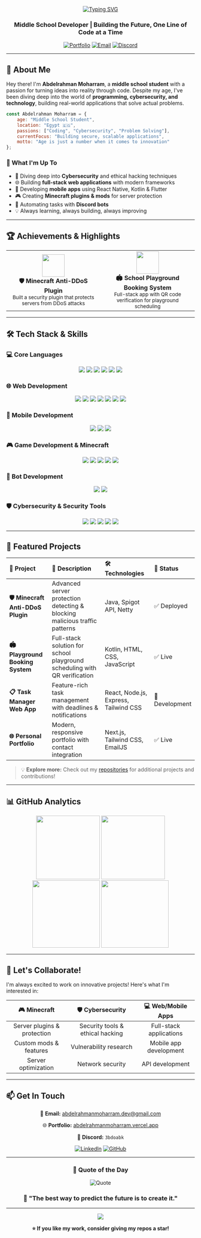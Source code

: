 <!--Header-->
<div align="center">

[![Typing SVG](https://readme-typing-svg.demolab.com?font=Fira+Code&size=32&duration=3000&pause=1000&color=00F7FF&center=true&vCenter=true&width=900&lines=👋+Hi%2C+I'm+Abdelrahman+Moharram;🚀+Passionate+Full-Stack+Developer;💻+Building+Web+%26+Mobile+Solutions;🛡️+Cybersecurity+Enthusiast;🎮+Minecraft+Plugin+Developer)](https://git.io/typing-svg)

### Middle School Developer | Building the Future, One Line of Code at a Time

[![Portfolio](https://img.shields.io/badge/Portfolio-00F7FF?style=for-the-badge&logo=google-chrome&logoColor=black)](https://abdelrahmanmoharram.vercel.app)
[![Email](https://img.shields.io/badge/Email-EA4335?style=for-the-badge&logo=gmail&logoColor=white)](mailto:abdelrahmanmoharram.dev@gmail.com)
[![Discord](https://img.shields.io/badge/Discord-5865F2?style=for-the-badge&logo=discord&logoColor=white)](https://discord.com/users/3bdoabk)

</div>

---

## 🚀 About Me

Hey there! I'm **Abdelrahman Moharram**, a **middle school student** with a passion for turning ideas into reality through code. Despite my age, I've been diving deep into the world of **programming, cybersecurity, and technology**, building real-world applications that solve actual problems.

```javascript
const Abdelrahman Moharram = {
    age: "Middle School Student",
    location: "Egypt 🇪🇬",
    passions: ["Coding", "Cybersecurity", "Problem Solving"],
    currentFocus: "Building secure, scalable applications",
    motto: "Age is just a number when it comes to innovation"
};
```

### 🎯 What I'm Up To

- 🔐 Diving deep into **Cybersecurity** and ethical hacking techniques
- 🌐 Building **full-stack web applications** with modern frameworks
- 📱 Developing **mobile apps** using React Native, Kotlin & Flutter
- 🎮 Creating **Minecraft plugins & mods** for server protection
- 🤖 Automating tasks with **Discord bots**
- 💡 Always learning, always building, always improving

---

## 🏆 Achievements & Highlights

<table>
  <tr>
    <td align="center" width="50%">
      <img src="https://img.icons8.com/color/96/000000/minecraft-sword.png" width="60"/><br/>
      <strong>🛡️ Minecraft Anti-DDoS Plugin</strong><br/>
      <sub>Built a security plugin that protects servers from DDoS attacks</sub>
    </td>
    <td align="center" width="50%">
      <img src="https://img.icons8.com/color/96/000000/calendar--v1.png" width="60"/><br/>
      <strong>🏟️ School Playground Booking System</strong><br/>
      <sub>Full-stack app with QR code verification for playground scheduling</sub>
    </td>
  </tr>
</table>

---

## 🛠️ Tech Stack & Skills

### 💻 Core Languages
<p align="center">
  <img src="https://img.shields.io/badge/Java-%23ED8B00?style=for-the-badge&logo=openjdk&logoColor=white" />
  <img src="https://img.shields.io/badge/Python-3670A0?style=for-the-badge&logo=python&logoColor=ffdd54" />
  <img src="https://img.shields.io/badge/JavaScript-F7DF1E?style=for-the-badge&logo=javascript&logoColor=black" />
  <img src="https://img.shields.io/badge/TypeScript-007ACC?style=for-the-badge&logo=typescript&logoColor=white" />
  <img src="https://img.shields.io/badge/Kotlin-7F52FF?style=for-the-badge&logo=kotlin&logoColor=white" />
  <img src="https://img.shields.io/badge/Dart-0175C2?style=for-the-badge&logo=dart&logoColor=white" />
</p>

### 🌐 Web Development
<p align="center">
  <img src="https://img.shields.io/badge/React-20232A?style=for-the-badge&logo=react&logoColor=61DAFB" />
  <img src="https://img.shields.io/badge/Next.js-000000?style=for-the-badge&logo=next.js&logoColor=white" />
  <img src="https://img.shields.io/badge/Node.js-339933?style=for-the-badge&logo=node.js&logoColor=white" />
  <img src="https://img.shields.io/badge/Express.js-000000?style=for-the-badge&logo=express&logoColor=white" />
  <img src="https://img.shields.io/badge/HTML5-E34F26?style=for-the-badge&logo=html5&logoColor=white" />
  <img src="https://img.shields.io/badge/CSS3-1572B6?style=for-the-badge&logo=css3&logoColor=white" />
  <img src="https://img.shields.io/badge/Tailwind_CSS-38B2AC?style=for-the-badge&logo=tailwind-css&logoColor=white" />
</p>

### 📱 Mobile Development
<p align="center">
  <img src="https://img.shields.io/badge/React_Native-20232A?style=for-the-badge&logo=react&logoColor=61DAFB" />
  <img src="https://img.shields.io/badge/Flutter-02569B?style=for-the-badge&logo=flutter&logoColor=white" />
  <img src="https://img.shields.io/badge/Android-3DDC84?style=for-the-badge&logo=android&logoColor=white" />
</p>

### 🎮 Game Development & Minecraft
<p align="center">
  <img src="https://img.shields.io/badge/Spigot-FF9800?style=for-the-badge&logo=minecraft&logoColor=white" />
  <img src="https://img.shields.io/badge/Paper-00897B?style=for-the-badge&logo=minecraft&logoColor=white" />
  <img src="https://img.shields.io/badge/Bukkit-FF6F00?style=for-the-badge&logo=minecraft&logoColor=white" />
  <img src="https://img.shields.io/badge/Forge-1976D2?style=for-the-badge&logo=curseforge&logoColor=white" />
  <img src="https://img.shields.io/badge/Fabric-DBD0B4?style=for-the-badge&logo=fabricmc&logoColor=black" />
</p>

### 🤖 Bot Development
<p align="center">
  <img src="https://img.shields.io/badge/Discord.js-5865F2?style=for-the-badge&logo=discord&logoColor=white" />
  <img src="https://img.shields.io/badge/Discord.py-7289DA?style=for-the-badge&logo=python&logoColor=white" />
</p>

### 🛡️ Cybersecurity & Security Tools
<p align="center">
  <img src="https://img.shields.io/badge/Kali_Linux-557C99?style=for-the-badge&logo=kali-linux&logoColor=white" />
  <img src="https://img.shields.io/badge/Metasploit-2596CD?style=for-the-badge&logo=metasploit&logoColor=white" />
  <img src="https://img.shields.io/badge/Wireshark-1679A7?style=for-the-badge&logo=wireshark&logoColor=white" />
  <img src="https://img.shields.io/badge/Nmap-00A300?style=for-the-badge&logoColor=white" />
  <img src="https://img.shields.io/badge/Burp_Suite-FF6633?style=for-the-badge&logo=burp-suite&logoColor=white" />
</p>

---

## 💼 Featured Projects

<div align="center">

| 🚀 Project | 📝 Description | 🛠️ Technologies | 🔗 Status |
|:-----------|:---------------|:----------------|:----------|
| **🛡️ Minecraft Anti-DDoS Plugin** | Advanced server protection detecting & blocking malicious traffic patterns | Java, Spigot API, Netty | ✅ Deployed |
| **🏟️ Playground Booking System** | Full-stack solution for school playground scheduling with QR verification | Kotlin, HTML, CSS, JavaScript | ✅ Live |
| **📋 Task Manager Web App** | Feature-rich task management with deadlines & notifications | React, Node.js, Express, Tailwind CSS | 🚧 Development |
| **🌐 Personal Portfolio** | Modern, responsive portfolio with contact integration | Next.js, Tailwind CSS, EmailJS | ✅ Live |

</div>

> 💡 **Explore more:** Check out my [repositories](https://github.com/AbdelrahmanM1?tab=repositories) for additional projects and contributions!

---

## 📊 GitHub Analytics

<div align="center">
  <img src="https://github-readme-stats.vercel.app/api?username=AbdelrahmanM1&show_icons=true&theme=radical&hide_border=true&bg_color=0D1117&title_color=00F7FF&icon_color=00F7FF&text_color=FFFFFF" height="170" />
  <img src="https://github-readme-streak-stats.herokuapp.com?user=AbdelrahmanM1&theme=radical&hide_border=true&background=0D1117&stroke=00F7FF&ring=00F7FF&fire=FF6B6B&currStreakLabel=00F7FF" height="170" />
</div>

<div align="center">
  <img src="https://github-readme-stats.vercel.app/api/top-langs/?username=AbdelrahmanM1&layout=compact&theme=radical&hide_border=true&bg_color=0D1117&title_color=00F7FF&text_color=FFFFFF" height="180" />
  <img src="https://github-readme-activity-graph.vercel.app/graph?username=AbdelrahmanM1&theme=react-dark&hide_border=true&bg_color=0D1117&color=00F7FF&line=00F7FF&point=FFFFFF" height="180" />
</div>

---

## 🤝 Let's Collaborate!

I'm always excited to work on innovative projects! Here's what I'm interested in:

<div align="center">

| 🎮 Minecraft | 🛡️ Cybersecurity | 💻 Web/Mobile Apps |
|:------------:|:----------------:|:------------------:|
| Server plugins & protection | Security tools & ethical hacking | Full-stack applications |
| Custom mods & features | Vulnerability research | Mobile app development |
| Server optimization | Network security | API development |

</div>

---

## 📫 Get In Touch

<div align="center">

📧 **Email:** [abdelrahmanmoharram.dev@gmail.com](mailto:abdelrahmanmoharram.dev@gmail.com)

🌐 **Portfolio:** [abdelrahmanmoharram.vercel.app](https://abdelrahmanmoharram.vercel.app)

💬 **Discord:** `3bdoabk`

[![LinkedIn](https://img.shields.io/badge/LinkedIn-0077B5?style=for-the-badge&logo=linkedin&logoColor=white)](https://linkedin.com/in/3bdoabk)
[![GitHub](https://img.shields.io/badge/GitHub-181717?style=for-the-badge&logo=github&logoColor=white)](https://github.com/AbdelrahmanM1)

</div>

---

<div align="center">

### 💭 Quote of the Day

![Quote](https://quotes-github-readme.vercel.app/api?type=horizontal&theme=radical)

### 🎯 "The best way to predict the future is to create it."

---

<img src="https://komarev.com/ghpvc/?username=AbdelrahmanM1&color=00F7FF&style=for-the-badge&label=PROFILE+VIEWS" />

**⭐️ If you like my work, consider giving my repos a star!**

</div>
